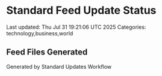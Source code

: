 # Standard Feed Update Status
Last updated: Thu Jul 31 19:21:06 UTC 2025
Categories: technology,business,world

## Feed Files Generated

Generated by Standard Updates Workflow
